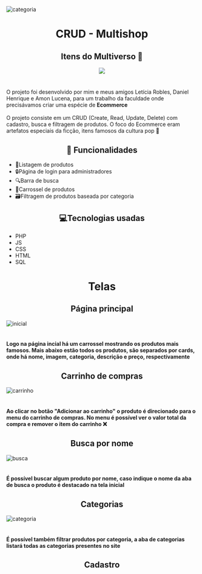 ![categoria](https://github.com/user-attachments/assets/fb34928b-2a6e-4979-ab1f-e1588382ee9a)<h1 align="center">CRUD - Multishop</h1>
<h2 align="center">Itens do Multiverso 💫</h2>
<p align="center">
<img src="http://img.shields.io/static/v1?label=STATUS&message=FINALIZADO&color=191970&style=for-the-badge"/>
</p>
<h1></h1>
O projeto foi desenvolvido por mim e meus amigos Letícia Robles, Daniel Henrique e Amon Lucena, para um trabalho da faculdade onde precisávamos criar uma espécie de <b>Ecommerce</b>
<br><br>
O projeto consiste em um CRUD (Create, Read, Update, Delete) com cadastro, busca e filtragem de produtos. O foco do Ecommerce eram artefatos especiais da ficção, itens famosos da cultura pop 🎥

<h2 align="center">🧰 Funcionalidades</h2>
<ul>
  <li>📝Listagem de produtos</li>
  <li>🔒Página de login para administradores</li>
  <li>🔍Barra de busca</li>
  <li>🎠Carrossel de produtos</li>
  <li>🗃️Filtragem de produtos baseada por categoria</li>
</ul>
<h2 align="center">💻Tecnologias usadas</h2>
<ul>
  <li>PHP</li>
  <li>JS</li>
  <li>CSS</li>
  <li>HTML</li>
  <li>SQL</li>
</ul>

<h1 align="center">Telas</h1>

<h2 align="center">Página principal</h2>

![inicial](https://github.com/user-attachments/assets/a1f7757d-76e4-4b95-a9ef-45922af4c3ff)
<br><br>
<h4>Logo na página incial há um carrossel mostrando os produtos mais famosos. Mais abaixo estão todos os produtos, são separados por cards, onde há nome, imagem, categoria, descrição e preço, respectivamente</h4>

<h2 align="center">Carrinho de compras</h2>

![carrinho](https://github.com/user-attachments/assets/c8b1752c-f065-406b-9f74-cebcdafb74e5)
<br><br>
<h4>Ao clicar no botão "Adicionar ao carrinho" o produto é direcionado para o menu do carrinho de compras. No menu é possível ver o valor total da compra e remover o item do carrinho ❌</h4>

<h2 align="center">Busca por nome</h2>

![busca](https://github.com/user-attachments/assets/a9911179-4ca9-48bd-bb4b-e24632e8a122)
<br><br>
<h4>É possível buscar algum produto por nome, caso indique o nome da aba de busca o produto é destacado na tela inicial</h4>

<h2 align="center">Categorias</h2>

![categoria](https://github.com/user-attachments/assets/44ab9135-2e59-45c6-9c31-059a138fac80)
<br><br>
<h4>É possível também filtrar produtos por categoria, a aba de categorias listará todas as categorias presentes no site</h4>

<h2 align="center">Cadastro</h2>



